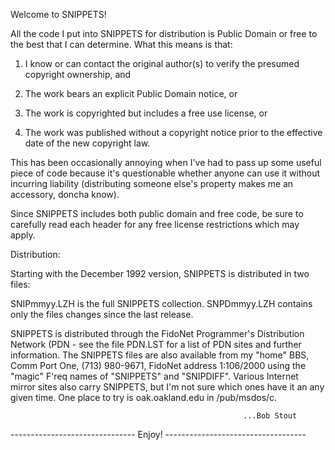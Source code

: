 Welcome to SNIPPETS!

  All the code I put into SNIPPETS for distribution is Public Domain or free
to the best that I can determine. What this means is that:

1.  I know or can contact the original author(s) to verify the presumed
    copyright ownership, and

2.  The work bears an explicit Public Domain notice, or

3.  The work is copyrighted but includes a free use license, or

4.  The work was published without a copyright notice prior to the effective
    date of the new copyright law.

  This has been occasionally annoying when I've had to pass up some useful
piece of code because it's questionable whether anyone can use it without
incurring liability (distributing someone else's property makes me an
accessory, doncha know).

  Since SNIPPETS includes both public domain and free code, be sure to
carefully read each header for any free license restrictions which may
apply.

Distribution:

  Starting with the December 1992 version, SNIPPETS is distributed in two
files:

SNIPmmyy.LZH is the full SNIPPETS collection.
SNPDmmyy.LZH contains only the files changes since the last release.

  SNIPPETS is distributed through the FidoNet Programmer's Distribution
Network (PDN - see the file PDN.LST for a list of PDN sites and further
information. The SNIPPETS files are also available from my "home" BBS, Comm
Port One, (713) 980-9671, FidoNet address 1:106/2000 using the "magic" F'req
names of "SNIPPETS" and "SNIPDIFF". Various Internet mirror sites also carry
SNIPPETS, but I'm not sure which ones have it an any given time. One place to
try is oak.oakland.edu in /pub/msdos/c.

                                                        ...Bob Stout
-------------------------------  Enjoy!  -----------------------------------
